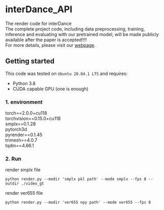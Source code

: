 # interDance_API
The render code for interDance  
The complete project code, including data preprocessing, training, inference and evaluating with our pretrained model, will be made publicly available after the paper is accepted!!!!   
For more details, please visit our [webpage](https://interdance.github.io/).
## Getting started

This code was tested on `Ubuntu 20.04.1 LTS` and requires:

* Python 3.8
* CUDA capable GPU (one is enough)

### 1. environment
torch==2.0.0+cu118  
torchvision==0.15.0+cu118   
smplx==0.1.28   
pytorch3d     
pyrender==0.1.45        
trimesh==4.0.7  
tqdm==4.66.1    
### 2. Run
render smplx file
```shell 
python render.py --modir 'smplx pkl path' --mode smplx --fps 8 --outdir ./video_gt
```
render ver655 file
```shell 
python render.py --modir 'ver655 npy path' --mode ver655 --fps 8
```
